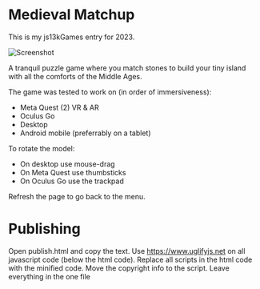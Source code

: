 # Medieval Matchup

This is my js13kGames entry for 2023.

![Screenshot](https://cdn.glitch.global/ea257c26-7615-42e0-9a26-d64eb1f1deaa/ScreenshotBig.jpg?v=1694540169009)

A tranquil puzzle game where you match stones to build your tiny island with all the comforts of the Middle Ages.

The game was tested to work on (in order of immersiveness):

- Meta Quest (2) VR & AR
- Oculus Go
- Desktop
- Android mobile (preferrably on a tablet)

To rotate the model:

- On desktop use mouse-drag
- On Meta Quest use thumbsticks
- On Oculus Go use the trackpad

Refresh the page to go back to the menu.

# Publishing

Open publish.html and copy the text.
Use https://www.uglifyjs.net on all javascript code (below the html code).
Replace all scripts in the html code with the minified code.
Move the copyright info to the script.
Leave everything in the one file
